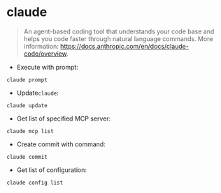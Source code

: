 # claude

> An agent-based coding tool that understands your code base and helps you code faster through natural language commands.
> More information: <https://docs.anthropic.com/en/docs/claude-code/overview>.

- Execute with prompt:

`claude prompt`

- Update`claude`:

`claude update`

- Get list of specified MCP server:

`claude mcp list`

- Create commit with command:

`claude commit`

- Get list of configuration:

`claude config list`
